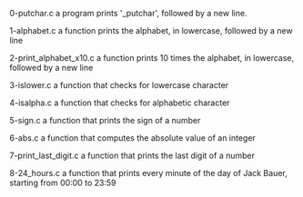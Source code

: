 0-putchar.c 
a program prints '_putchar', followed by a new line.

1-alphabet.c
a function prints the alphabet, in lowercase, followed by a new line

2-print_alphabet_x10.c
a function prints 10 times the alphabet, in lowercase, followed by a new line

3-islower.c
a function that checks for lowercase character

4-isalpha.c
a function that checks for alphabetic character

5-sign.c
a function that prints the sign of a number

6-abs.c
a function that computes the absolute value of an integer

7-print_last_digit.c
a function that prints the last digit of a number

8-24_hours.c
a function that prints every minute of the day of Jack Bauer, starting from 00:00 to 23:59

                                                                           